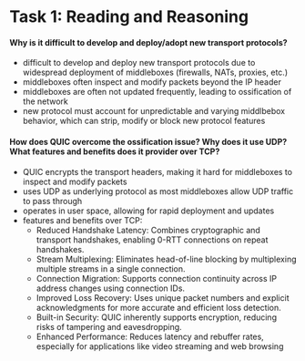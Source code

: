 # Task 1: Reading and Reasoning
#### Why is it difficult to develop and deploy/adopt new transport protocols?
- difficult to develop and deploy new transport protocols due to widespread deployment of middleboxes (firewalls, NATs, proxies, etc.)
- middleboxes often inspect and modify packets beyond the IP header
- middleboxes are often not updated frequently, leading to ossification of the network
- new protocol must account for unpredictable and varying middlbebox behavior, which can strip, modify or block new protocol features

#### How does QUIC overcome the ossification issue? Why does it use UDP? What features and benefits does it provider over TCP?
- QUIC encrypts the transport headers, making it hard for middleboxes to inspect and modify packets
- uses UDP as underlying protocol as most middleboxes allow UDP traffic to pass through 
- operates in user space, allowing for rapid deployment and updates
- features and benefits over TCP:
    - Reduced Handshake Latency: Combines cryptographic and transport handshakes, enabling 0-RTT connections on repeat handshakes.
    - Stream Multiplexing: Eliminates head-of-line blocking by multiplexing multiple streams in a single connection.
    - Connection Migration: Supports connection continuity across IP address changes using connection IDs.
    - Improved Loss Recovery: Uses unique packet numbers and explicit acknowledgments for more accurate and efficient loss detection.
    - Built-in Security: QUIC inherently supports encryption, reducing risks of tampering and eavesdropping.
    - Enhanced Performance: Reduces latency and rebuffer rates, especially for applications like video streaming and web browsing​

